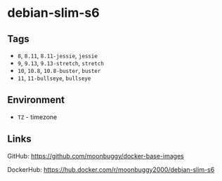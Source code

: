# debian-slim-s6

## Tags
*   `8`, `8.11`, `8.11-jessie`, `jessie`
*   `9`, `9.13`, `9.13-stretch`, `stretch`
*   `10`, `10.8`, `10.8-buster`, `buster`
*   `11`, `11-bullseye`, `bullseye`

## Environment
*   `TZ`          - timezone

## Links
GitHub: <https://github.com/moonbuggy/docker-base-images>

DockerHub: <https://hub.docker.com/r/moonbuggy2000/debian-slim-s6>
